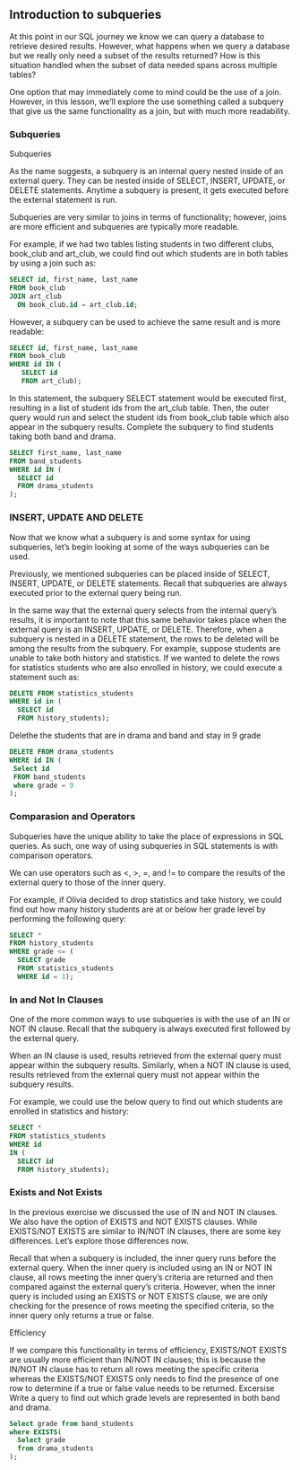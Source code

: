## Introduction to subqueries

At this point in our SQL journey we know we can query a database to retrieve desired results. However, what happens when we query a database but we really only need a subset of the results returned? How is this situation handled when the subset of data needed spans across multiple tables?

One option that may immediately come to mind could be the use of a join. However, in this lesson, we’ll explore the use something called a subquery that give us the same functionality as a join, but with much more readability.

### Subqueries

Subqueries

As the name suggests, a subquery is an internal query nested inside of an external query. They can be nested inside of SELECT, INSERT, UPDATE, or DELETE statements. Anytime a subquery is present, it gets executed before the external statement is run.

Subqueries are very similar to joins in terms of functionality; however, joins are more efficient and subqueries are typically more readable.

For example, if we had two tables listing students in two different clubs, book_club and art_club, we could find out which students are in both tables by using a join such as: 
```sql
SELECT id, first_name, last_name
FROM book_club
JOIN art_club
  ON book_club.id = art_club.id;
```
However, a subquery can be used to achieve the same result and is more readable: 
```sql
SELECT id, first_name, last_name
FROM book_club
WHERE id IN (
   SELECT id 
   FROM art_club);
```
In this statement, the subquery SELECT statement would be executed first, resulting in a list of student ids from the art_club table. Then, the outer query would run and select the student ids from book_club table which also appear in the subquery results.
Complete the subquery to find students taking both band and drama.
```sql
SELECT first_name, last_name
FROM band_students
WHERE id IN (
  SELECT id
  FROM drama_students
);
```
### INSERT, UPDATE AND DELETE
Now that we know what a subquery is and some syntax for using subqueries, let’s begin looking at some of the ways subqueries can be used.

Previously, we mentioned subqueries can be placed inside of SELECT, INSERT, UPDATE, or DELETE statements. Recall that subqueries are always executed prior to the external query being run.

In the same way that the external query selects from the internal query’s results, it is important to note that this same behavior takes place when the external query is an INSERT, UPDATE, or DELETE. Therefore, when a subquery is nested in a DELETE statement, the rows to be deleted will be among the results from the subquery. 
For example, suppose students are unable to take both history and statistics. If we wanted to delete the rows for statistics students who are also enrolled in history, we could execute a statement such as: 
```sql
DELETE FROM statistics_students
WHERE id in (
  SELECT id 
  FROM history_students);
 ```
 Delethe the students that are in drama and band and stay in 9 grade
 ```sql
 DELETE FROM drama_students
WHERE id IN (
  Select id
  FROM band_students
  where grade = 9
);
```

### Comparasion and Operators

Subqueries have the unique ability to take the place of expressions in SQL queries. As such, one way of using subqueries in SQL statements is with comparison operators.

We can use operators such as <, >, =, and != to compare the results of the external query to those of the inner query. 

For example, if Olivia decided to drop statistics and take history, we could find out how many history students are at or below her grade level by performing the following query:
```sql
SELECT * 
FROM history_students
WHERE grade <= (
  SELECT grade
  FROM statistics_students
  WHERE id = 1);
  ```
  ### In and Not In Clauses
  One of the more common ways to use subqueries is with the use of an IN or NOT IN clause. Recall that the subquery is always executed first followed by the external query.

When an IN clause is used, results retrieved from the external query must appear within the subquery results. Similarly, when a NOT IN clause is used, results retrieved from the external query must not appear within the subquery results.

For example, we could use the below query to find out which students are enrolled in statistics and history:
```sql
SELECT * 
FROM statistics_students
WHERE id 
IN (
  SELECT id
  FROM history_students);
  ```
 ### Exists and Not Exists
 In the previous exercise we discussed the use of IN and NOT IN clauses. We also have the option of EXISTS and NOT EXISTS clauses. While EXISTS/NOT EXISTS are similar to IN/NOT IN clauses, there are some key differences. Let’s explore those differences now.

Recall that when a subquery is included, the inner query runs before the external query. When the inner query is included using an IN or NOT IN clause, all rows meeting the inner query’s criteria are returned and then compared against the external query’s criteria. However, when the inner query is included using an EXISTS or NOT EXISTS clause, we are only checking for the presence of rows meeting the specified criteria, so the inner query only returns a true or false. 

Efficiency 

If we compare this functionality in terms of efficiency, EXISTS/NOT EXISTS are usually more efficient than IN/NOT IN clauses; this is because the IN/NOT IN clause has to return all rows meeting the specific criteria whereas the EXISTS/NOT EXISTS only needs to find the presence of one row to determine if a true or false value needs to be returned. 
Excersise
Write a query to find out which grade levels are represented in both band and drama.
```sql
Select grade from band_students
where EXISTS(
  Select grade
  from drama_students
);
```
